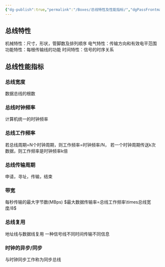 ```yaml
---
{"dg-publish":true,"permalink":"/Boxes/总线特性及性能指标/","dgPassFrontmatter":true,"created":"2025-05-08T15:11:50.374+08:00","updated":"2025-05-18T10:54:49.879+08:00"}
---
```


## 总线特性
机械特性：尺寸，形状，管脚数及排列顺序
电气特性：传输方向和有效电平范围
功能特性：每根传输线的功能
时间特性：信号的时序关系
## 总线性能指标
### 总线宽度
数据总线的根数
### 总线时钟频率
计算机统一的时钟频率
### 总线工作频率
若总线周期=N个时钟周期，则工作频率=时钟频率/N，
若一个时钟周期传送k次数据，则工作频率是时钟频率k倍
### 总线传输周期
申请，寻址，传输，结束
### 带宽
每秒传输的最大字节数(MBps)
$最大数据传输率=总线工作频率\times总线宽度/8$
### 总线复用
地址线与数据线复用
一种信号线不同时间传输不同信息
### 时钟的异步/同步
与时钟同步工作称为同步总线


